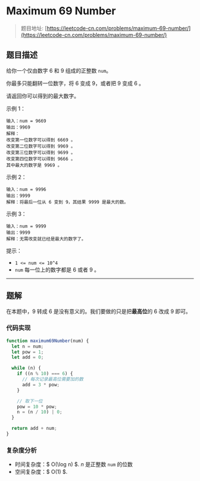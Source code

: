 # Maximum 69 Number

> 题目地址: [https://leetcode-cn.com/problems/maximum-69-number/](https://leetcode-cn.com/problems/maximum-69-number/)

## 题目描述

给你一个仅由数字 6 和 9 组成的正整数 `num`。

你最多只能翻转一位数字，将 6 变成 9，或者把 9 变成 6 。

请返回你可以得到的最大数字。

示例 1：

```
输入：num = 9669
输出：9969
解释：
改变第一位数字可以得到 6669 。
改变第二位数字可以得到 9969 。
改变第三位数字可以得到 9699 。
改变第四位数字可以得到 9666 。
其中最大的数字是 9969 。
```

示例 2：

```
输入：num = 9996
输出：9999
解释：将最后一位从 6 变到 9，其结果 9999 是最大的数。
```

示例 3：

```
输入：num = 9999
输出：9999
解释：无需改变就已经是最大的数字了。
```

提示：

* `1 <= num <= 10^4`
* `num` 每一位上的数字都是 6 或者 9 。

------

## 题解

在本题中，9 转成 6 是没有意义的。我们要做的只是把**最高位**的 6 改成 9 即可。

### 代码实现

```js
function maximum69Number(num) {
  let n = num;
  let pow = 1;
  let add = 0;

  while (n) {
    if ((n % 10) === 6) {
      // 每次记录最高位需要加的数
      add = 3 * pow;
    }

    // 取下一位
    pow = 10 * pow;
    n = (n / 10) | 0;
  }

  return add + num;
}
```

### 复杂度分析

* 时间复杂度：$ O(\log n) $. $n$ 是正整数 `num` 的位数
* 空间复杂度：$ O(1) $.
